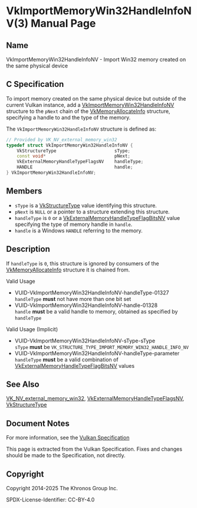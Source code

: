 # VkImportMemoryWin32HandleInfoNV(3) Manual Page

## Name

VkImportMemoryWin32HandleInfoNV - Import Win32 memory created on the same physical device



## [](#_c_specification)C Specification

To import memory created on the same physical device but outside of the current Vulkan instance, add a [VkImportMemoryWin32HandleInfoNV](https://registry.khronos.org/vulkan/specs/latest/man/html/VkImportMemoryWin32HandleInfoNV.html) structure to the `pNext` chain of the [VkMemoryAllocateInfo](https://registry.khronos.org/vulkan/specs/latest/man/html/VkMemoryAllocateInfo.html) structure, specifying a handle to and the type of the memory.

The `VkImportMemoryWin32HandleInfoNV` structure is defined as:

```c++
// Provided by VK_NV_external_memory_win32
typedef struct VkImportMemoryWin32HandleInfoNV {
    VkStructureType                      sType;
    const void*                          pNext;
    VkExternalMemoryHandleTypeFlagsNV    handleType;
    HANDLE                               handle;
} VkImportMemoryWin32HandleInfoNV;
```

## [](#_members)Members

- `sType` is a [VkStructureType](https://registry.khronos.org/vulkan/specs/latest/man/html/VkStructureType.html) value identifying this structure.
- `pNext` is `NULL` or a pointer to a structure extending this structure.
- `handleType` is `0` or a [VkExternalMemoryHandleTypeFlagBitsNV](https://registry.khronos.org/vulkan/specs/latest/man/html/VkExternalMemoryHandleTypeFlagBitsNV.html) value specifying the type of memory handle in `handle`.
- `handle` is a Windows `HANDLE` referring to the memory.

## [](#_description)Description

If `handleType` is `0`, this structure is ignored by consumers of the [VkMemoryAllocateInfo](https://registry.khronos.org/vulkan/specs/latest/man/html/VkMemoryAllocateInfo.html) structure it is chained from.

Valid Usage

- [](#VUID-VkImportMemoryWin32HandleInfoNV-handleType-01327)VUID-VkImportMemoryWin32HandleInfoNV-handleType-01327  
  `handleType` **must** not have more than one bit set
- [](#VUID-VkImportMemoryWin32HandleInfoNV-handle-01328)VUID-VkImportMemoryWin32HandleInfoNV-handle-01328  
  `handle` **must** be a valid handle to memory, obtained as specified by `handleType`

Valid Usage (Implicit)

- [](#VUID-VkImportMemoryWin32HandleInfoNV-sType-sType)VUID-VkImportMemoryWin32HandleInfoNV-sType-sType  
  `sType` **must** be `VK_STRUCTURE_TYPE_IMPORT_MEMORY_WIN32_HANDLE_INFO_NV`
- [](#VUID-VkImportMemoryWin32HandleInfoNV-handleType-parameter)VUID-VkImportMemoryWin32HandleInfoNV-handleType-parameter  
  `handleType` **must** be a valid combination of [VkExternalMemoryHandleTypeFlagBitsNV](https://registry.khronos.org/vulkan/specs/latest/man/html/VkExternalMemoryHandleTypeFlagBitsNV.html) values

## [](#_see_also)See Also

[VK\_NV\_external\_memory\_win32](https://registry.khronos.org/vulkan/specs/latest/man/html/VK_NV_external_memory_win32.html), [VkExternalMemoryHandleTypeFlagsNV](https://registry.khronos.org/vulkan/specs/latest/man/html/VkExternalMemoryHandleTypeFlagsNV.html), [VkStructureType](https://registry.khronos.org/vulkan/specs/latest/man/html/VkStructureType.html)

## [](#_document_notes)Document Notes

For more information, see the [Vulkan Specification](https://registry.khronos.org/vulkan/specs/latest/html/vkspec.html#VkImportMemoryWin32HandleInfoNV)

This page is extracted from the Vulkan Specification. Fixes and changes should be made to the Specification, not directly.

## [](#_copyright)Copyright

Copyright 2014-2025 The Khronos Group Inc.

SPDX-License-Identifier: CC-BY-4.0